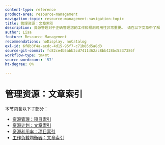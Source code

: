 ```yaml
---
content-type: reference
product-area: resource-management
navigation-topic: resource-management-navigation-topic
title: 管理资源：文章索引
description: 资源管理对于正确管理您的工作和预测可用性非常重要。 请在以下文章中了解如何规划和安排您的工作资源。
author: Lisa
feature: Resource Management
recommendations: noDisplay, noCatalog
exl-id: 6f8b3f4a-acdc-4d15-95f7-c71b85d5a8d3
source-git-commit: fc82ce4b5abb2cd7411d62ac8bb428bc5337386f
workflow-type: tm+mt
source-wordcount: '57'
ht-degree: 0%

---
```


# 管理资源：文章索引

<!--Audited: 6/2025-->

本节包含以下子部分：

* [资源管理：项目索引](../resource-mgmt/resource-mgmt-overview/resource-management-overview.md)
* [资源计划：文章索引](../resource-mgmt/resource-planning/resource-planning-overview.md)
* [资源利用率：项目索引](../resource-mgmt/resource-utilization/resource-utilization.md)
* [工作负载均衡器：文章索引](../resource-mgmt/workload-balancer/workload-balancer.md)
